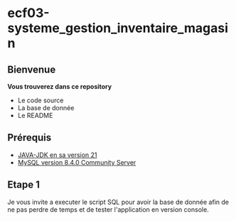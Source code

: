 # ecf03-systeme_gestion_inventaire_magasin


## Bienvenue

**Vous trouverez dans ce repository**
- Le code source
- La base de donnée
- Le README

## Prérequis
- [JAVA-JDK en sa version 21](https://www.oracle.com/fr/java/technologies/downloads/#java21)
- [MySQL version 8.4.0 Community Server](https://dev.mysql.com/downloads/mysql/)


## Etape 1

Je vous invite a executer le script SQL pour avoir la base de donnée afin de ne pas perdre de temps et de tester l'application en version console.